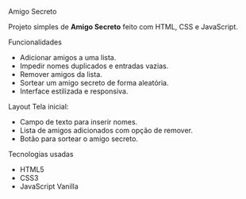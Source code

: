 Amigo Secreto

Projeto simples de **Amigo Secreto** feito com HTML, CSS e JavaScript.

Funcionalidades
- Adicionar amigos a uma lista.
- Impedir nomes duplicados e entradas vazias.
- Remover amigos da lista.
- Sortear um amigo secreto de forma aleatória.
- Interface estilizada e responsiva.

Layout
Tela inicial:
- Campo de texto para inserir nomes.
- Lista de amigos adicionados com opção de remover.
- Botão para sortear o amigo secreto.

Tecnologias usadas
- HTML5
- CSS3
- JavaScript Vanilla


